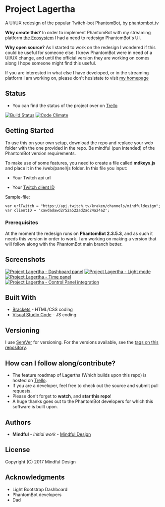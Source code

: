 # Project Lagertha

A UI/UX redesign of the popular Twitch-bot PhantomBot, by [phantombot.tv](https://phantombot.tv/)

**Why create this?** In order to implement PhantomBot with my streaming platform [the Ecosystem](http://bit.ly/MindfulG) I had a need to redesign PhantomBot's UI.

**Why open source?** As I started to work on the redesign I wondered if this could be useful for someone else. I knew PhantomBot were in need of a UI/UX change, and until the official version they are working on comes along I hope someone might find this useful.

If you are interested in what else I have developed, or in the streaming platform I am working on, please don't hesistate to visit [my homepage](http://bit.ly/MindfulG)

## Status

* You can find the status of the project over on [Trello](https://trello.com/b/5kni5emL/mindful-design-public)

[![Build Status](https://travis-ci.org/Mindful-Design/Lagertha.svg?branch=master)](https://travis-ci.org/Mindful-Design/Lagertha)
[![Code Climate](https://codeclimate.com/github/codeclimate/codeclimate/badges/gpa.svg)](https://codeclimate.com/github/Mindful-Design/Lagertha)

## Getting Started

To use this on your own setup, download the repo and replace your web folder with the one provided in the repo. Be mindful (pun intended) of the PhantomBot version requirements.

To make use of some features, you need to create a file called **mdkeys.js** and place it in the /web/panel/js folder. In this file you input:

* Your Twitch api url

* Your [Twitch client ID](https://blog.twitch.tv/client-id-required-for-kraken-api-calls-afbb8e95f843)

Sample-file:

```
var urlTwitch = "https://api.twitch.tv/kraken/channels/mindfuldesign";
var clientID = 'xawdadawd2r52a522ad2ad24a24a2';

```

### Prerequisites

At the moment the redesign runs on **PhantomBot 2.3.5.3**, and as such it needs this version in order to work. I am working on making a version that will follow along with the PhantomBot main branch better.

## Screenshots

[![](http://i.imgur.com/3IV9arbl.png "Project Lagertha - Dashboard panel")](http://i.imgur.com/3IV9arb.png)
[![](http://i.imgur.com/3YfnKlMl.png "Project Lagertha - Light mode")](http://i.imgur.com/3YfnKlM.png)
[![](http://i.imgur.com/OpVQWm8l.png "Project Lagertha - Time panel")](http://imgur.com/OpVQWm8.png)
[![](http://i.imgur.com/47kX7gFl.png "Project Lagertha - Control Panel integration")](http://i.imgur.com/47kX7gF.png)

## Built With

* [Brackets](http://brackets.io/) - HTML/CSS coding
* [Visual Studio Code](https://code.visualstudio.com/) - JS coding

## Versioning

I use [SemVer](http://semver.org/) for versioning. For the versions available, see the [tags on this repository](https://github.com/Mindful-Design/Lagertha/tags). 

## How can I follow along/contribute?

* The feature roadmap of Lagertha (Which builds upon this repo) is hosted on [Trello](https://trello.com/b/5kni5emL/mindful-design-public).
* If you are a developer, feel free to check out the source and submit pull requests.
* Please don't forget to **watch**, and **star this repo**!
* A huge thanks goes out to the PhantomBot developers for which this software is built upon.

## Authors

* **Mindful** - *Initial work* - [Mindful Design](https://github.com/Mindful-Design)

## License

Copyright (C) 2017 Mindful Design

## Acknowledgments

* Light Bootstrap Dashboard
* PhantomBot developers
* Dad
